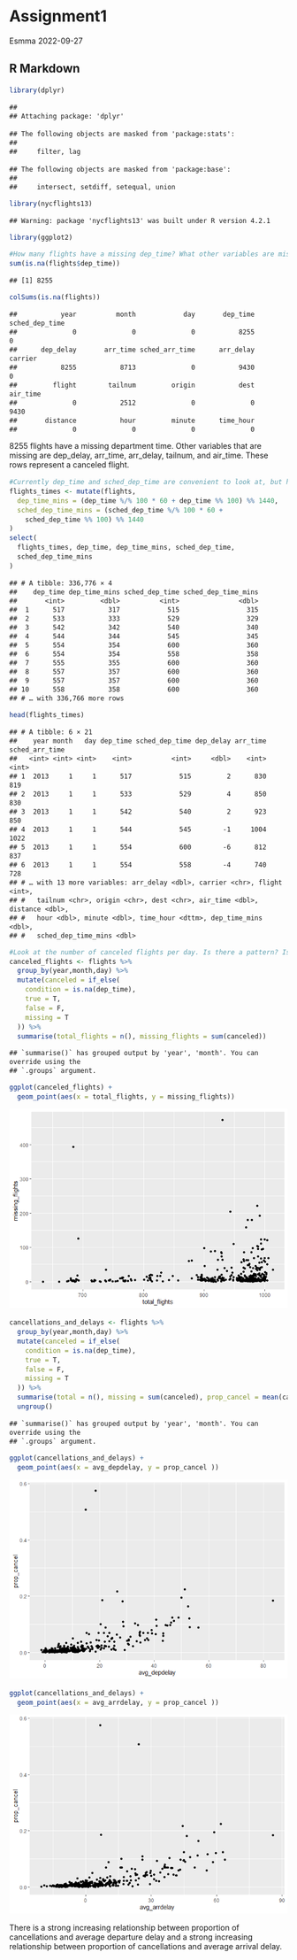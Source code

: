 Assignment1
================
Esmma
2022-09-27

## R Markdown

``` r
library(dplyr)
```

    ## 
    ## Attaching package: 'dplyr'

    ## The following objects are masked from 'package:stats':
    ## 
    ##     filter, lag

    ## The following objects are masked from 'package:base':
    ## 
    ##     intersect, setdiff, setequal, union

``` r
library(nycflights13)
```

    ## Warning: package 'nycflights13' was built under R version 4.2.1

``` r
library(ggplot2)
```

``` r
#How many flights have a missing dep_time? What other variables are missing? What might these rows represent?
sum(is.na(flights$dep_time))
```

    ## [1] 8255

``` r
colSums(is.na(flights))
```

    ##           year          month            day       dep_time sched_dep_time 
    ##              0              0              0           8255              0 
    ##      dep_delay       arr_time sched_arr_time      arr_delay        carrier 
    ##           8255           8713              0           9430              0 
    ##         flight        tailnum         origin           dest       air_time 
    ##              0           2512              0              0           9430 
    ##       distance           hour         minute      time_hour 
    ##              0              0              0              0

8255 flights have a missing department time. Other variables that are
missing are dep_delay, arr_time, arr_delay, tailnum, and air_time. These
rows represent a canceled flight.

``` r
#Currently dep_time and sched_dep_time are convenient to look at, but hard to compute with because they’re not really continuous numbers. Convert them to a more convenient representation of number of minutes since midnight.
flights_times <- mutate(flights,
  dep_time_mins = (dep_time %/% 100 * 60 + dep_time %% 100) %% 1440,
  sched_dep_time_mins = (sched_dep_time %/% 100 * 60 +
    sched_dep_time %% 100) %% 1440
)
select(
  flights_times, dep_time, dep_time_mins, sched_dep_time,
  sched_dep_time_mins
)
```

    ## # A tibble: 336,776 × 4
    ##    dep_time dep_time_mins sched_dep_time sched_dep_time_mins
    ##       <int>         <dbl>          <int>               <dbl>
    ##  1      517           317            515                 315
    ##  2      533           333            529                 329
    ##  3      542           342            540                 340
    ##  4      544           344            545                 345
    ##  5      554           354            600                 360
    ##  6      554           354            558                 358
    ##  7      555           355            600                 360
    ##  8      557           357            600                 360
    ##  9      557           357            600                 360
    ## 10      558           358            600                 360
    ## # … with 336,766 more rows

``` r
head(flights_times)
```

    ## # A tibble: 6 × 21
    ##    year month   day dep_time sched_dep_time dep_delay arr_time sched_arr_time
    ##   <int> <int> <int>    <int>          <int>     <dbl>    <int>          <int>
    ## 1  2013     1     1      517            515         2      830            819
    ## 2  2013     1     1      533            529         4      850            830
    ## 3  2013     1     1      542            540         2      923            850
    ## 4  2013     1     1      544            545        -1     1004           1022
    ## 5  2013     1     1      554            600        -6      812            837
    ## 6  2013     1     1      554            558        -4      740            728
    ## # … with 13 more variables: arr_delay <dbl>, carrier <chr>, flight <int>,
    ## #   tailnum <chr>, origin <chr>, dest <chr>, air_time <dbl>, distance <dbl>,
    ## #   hour <dbl>, minute <dbl>, time_hour <dttm>, dep_time_mins <dbl>,
    ## #   sched_dep_time_mins <dbl>

``` r
#Look at the number of canceled flights per day. Is there a pattern? Is the proportion of canceled flights related to the average delay? Use multiple dyplr operations, all on one line, concluding with ggplot(aes(x= ,y=)) + geom_point()
canceled_flights <- flights %>% 
  group_by(year,month,day) %>% 
  mutate(canceled = if_else(
    condition = is.na(dep_time),
    true = T,
    false = F,
    missing = T
  )) %>% 
  summarise(total_flights = n(), missing_flights = sum(canceled))
```

    ## `summarise()` has grouped output by 'year', 'month'. You can override using the
    ## `.groups` argument.

``` r
ggplot(canceled_flights) +
  geom_point(aes(x = total_flights, y = missing_flights)) 
```

![](Assignment1_files/figure-gfm/unnamed-chunk-4-1.png)<!-- -->

``` r
cancellations_and_delays <- flights %>% 
  group_by(year,month,day) %>% 
  mutate(canceled = if_else(
    condition = is.na(dep_time),
    true = T,
    false = F,
    missing = T
  )) %>% 
  summarise(total = n(), missing = sum(canceled), prop_cancel = mean(canceled),avg_arrdelay = mean(arr_delay, na.rm = T), avg_depdelay = mean(dep_delay,na.rm = T)) %>% 
  ungroup() 
```

    ## `summarise()` has grouped output by 'year', 'month'. You can override using the
    ## `.groups` argument.

``` r
ggplot(cancellations_and_delays) +
  geom_point(aes(x = avg_depdelay, y = prop_cancel ))
```

![](Assignment1_files/figure-gfm/unnamed-chunk-5-1.png)<!-- -->

``` r
ggplot(cancellations_and_delays) +
  geom_point(aes(x = avg_arrdelay, y = prop_cancel ))
```

![](Assignment1_files/figure-gfm/unnamed-chunk-5-2.png)<!-- -->

There is a strong increasing relationship between proportion of
cancellations and average departure delay and a strong increasing
relationship between proportion of cancellations and average arrival
delay.
